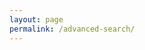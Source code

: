 ```yaml
---
layout: page
permalink: /advanced-search/
---
```


<!--
Problems with double search:
- can only do 2
- only searches on keyup of second box
- only turkish letters for first box
- still doesn't search after turkish letter (regular)
-->
<head>
    <style type="text/css">
        h3 span {
            font-size: 36px;
        }
        .button-default{
          height: 30px;
          width: 30px;
          float: center;
          border: white;
          border-radius: 8px;
          margin: 3px;
          margin-bottom: 20px;
        }
        .search-box{
          width: 70%;
          float: left;
          padding: 10px;
          margin-bottom: 30px;
        }

        .filter-box{
          width: 25%;
          float: right;
          padding: 10px;
          margin-bottom: 30px;
          background-color: WhiteSmoke;
        }
        hr{

          margin-bottom: 10px;
          margin-top: 10px;
        }
        .sizeInput{
          padding: 10px;
          margin-bottom: 30px;
          width: 7%;
          margin-right: 10px;
          margin-left: 10px;
        }

    </style>
</head>
<body class="mt32">
  <h3>Search By Category</h3>

  <div>
    <button type="button" class = "button-default"
    onclick="input('â')">â</button>
    <button type="button" class = "button-default"
    onclick="input('ç')">ç</button>
    <button type="button" class = "button-default"
    onclick="input('ğ')">ğ</button>
    <button type="button" class = "button-default"
    onclick="input('ı')">ı</button>  
    <button type="button" class = "button-default"
    onclick="input('İ')">İ</button>
    <button type="button" class = "button-default"
    onclick="input('î')">î</button>
    <button type="button" class = "button-default"
    onclick="input('ö')">ö</button>
    <button type="button" class = "button-default"
    onclick="input('ş')">ş</button>
    <button type="button" class = "button-default"
    onclick="input('ü')">ü</button>
    <button type="button" class = "button-default"
    onclick="input('û')">û</button>
    </div>
    <script>
      function input(e){
        var seInput = document.getElementById("seInput");
        seInput.value = seInput.value + e;
        document.getElementById("seInput").focus();
      }

    </script>

    <div>

      <div>
        <h3>
          <input type="text" id="seInput" class="search-box" placeholder="Search">
        </h3>

        <select name="category" id="category" class="filter-box">
          <option value="1">Author</option>
          <option value="3">Title</option>
        </select>
      </div>

      <div>
        <h3>
          <input type="text" id="seInput2" class="search-box" style="display:none;" placeholder="Search">
        </h3>
        <select name="category" id="category2" class="filter-box" style="display:none;">
          <option value="1">Author</option>
          <option value="3">Title</option>
        </select>
      </div>

      <div>
        <h3>
          <input type="text" id="seInput3" class="search-box" style="display:none;"  placeholder="Search">
        </h3>
        <select name="category" id="category3" class="filter-box" style="display:none;">
          <option value="1">Author</option>
          <option value="3">Title</option>
        </select>
      </div>

      <div>
        <h3>
          <input type="text" id="seInput4" class="search-box" style="display:none;"  placeholder="Search">
        </h3>
        <select name="category" id="category4" class="filter-box" style="display:none;">
          <option value="1">Author</option>
          <option value="3">Title</option>
        </select>
      </div>

    </div>

  <!--  <button type="button" id="more" class = "button-default"
        onclick="moreSearch()">+</button> -->
    <input type="image" style="height:30px; width:30px;"
    src="{{site.baseurl}}/images/more.png" id="moreButton" onclick="moreSearch()">

    <script>
    x = 1
      function moreSearch(){
        x+= 1
        if (x == 2){
          document.getElementById("seInput2").style.display = "block";
          document.getElementById("category2").style.display = "block";
        }
        else if (x == 3){
          document.getElementById("seInput3").style.display = "block";
          document.getElementById("category3").style.display = "block";
        }
        else if (x == 4){
          document.getElementById("seInput4").style.display = "block";
          document.getElementById("category4").style.display = "block";
          document.getElementById("moreButton").style.display = "none";
        }

      }
    </script>

    <hr>
    <div>
      <h3>Size</h3>
      <select name="chooseSize" id="chooseSize" class="filter-box" style="float:left; margin-right:20px;">
        <option value="False">Smaller</option>
        <option value="True">Greater</option>
      </select>
      <span>than</span>
      <input type="text" id="sizingChoice" class="sizeInput" style="float:left;" placeholder="15" style="display:inline-block">
      <span>cm by</span>
      <input type="text" id="sizingChoice" class="sizeInput" style="display:inline-block" placeholder="20">
      <span>cm</span>
    </div>
    <hr>
    <div>
      <h3>Date</h3>
      <select name="chooseDate" id="chooseDate" class="filter-box" style="float:left; margin-right:20px;" onchange="checkInBetween()">
        <option value="before">Before</option>
        <option value="after">After</option>
        <option value="between">Between</option>
      </select>
      <span>H. </span><input type="text" id="dateChoice" class="sizeInput" style="float:left;" placeholder="1200" style="display:inline-block">
      <p id="toH" style="display:none;"> to H. </p>
      <input type="text" id="dateChoice2" class="sizeInput" style="display:none" placeholder="1300">
      <script>
        function checkInBetween(){
          if (document.getElementById("chooseDate").value == "between"){
            document.getElementById("toH").style.display = "inline-block";
            document.getElementById("dateChoice2").style.display = "inline-block";
          }
          else{
            document.getElementById("toH").style.display = "none";
            document.getElementById("dateChoice2").style.display = "none";
          }
        }
      </script>
    </div>
    <hr>
    <div>
      <h3>Language</h3>
      <input type="checkbox" id="turkishLang" name="turkishLang" value="T" style="display:inline-block;">
      <label for="turkishLang" style="display:inline-block; margin-right: 30px;"> Turkish </label>
      <input type="checkbox" id="arabicLang" name="arabicLang" value="A" style="display:inline-block;">
      <label for="arabicLang" style="display:inline-block;"> Arabic</label>
    </div>
    <hr>
    <button style="display:inline-block; border-radius:15px; color:white; background-color: DodgerBlue; padding: 10px; margin-top:10px;" onclick="advancedSearch2()">Submit Search</button>
    <hr>

<table id="myTable" class="table table-striped mt32 customers-list" style="display: none;">
  {% for row in site.data.database_may %}
    {% if forloop.first %}
    <tr>
      {% for pair in row %}
        <th>{{ pair[0] }}</th>
        {% endfor %}
      </tr>
    {% endif %}

  <tbody>
    {% tablerow pair in row %}
      {{ pair[1] }}
    {% endtablerow %}
  </tbody>
{% endfor %}

</table>

<p id="demo">hi</p>
<!-- source : https://www.w3schools.com/howto/tryit.asp?filename=tryhow_js_filter_table -->
 <script>
  function advancedSearch2(){
     document.getElementById("demo").innerHTML = "Hello World";
     document.getElementById("myTable").style.display = "none";
  }
  function advancedSearch(){
    document.getElementById("myTable").style.display = "block";

    var cat1, query1, cat2, query2, cat3, query3, cat4, query4, table, tr, td, i, txtValue
    table = document.getElementById("myTable");
    tr = table.getElementsByTagName("tr");
    for (i = 0; i < tr.length; i++){
      fitsCriteria = True;
      if (document.getElementById("category").value){
        document.getElementById("myTable").style.display = "block";
        query1 = document.getElementById("seInput").value.toUpperCase;
        td = tr[i].getElementsByTagName("td")[document.getElementById("category").value];
        if (td){
          txtValue = td.textContent || td.innerText;
          if (txtValue.toUpperCase().indexOf(query1) == -1) {
            fitsCriteria = False;
            continue;
          }
        }
        else{
          fitsCriteria = False;
          continue;
        }
      }
      if ( document.getElementById("category2").value){
        query2 = document.getElementById("seInput").value.toUpperCase();

      }
      if (fitsCriteria){
        tr[i].style.display = "";
      }
      else{
        tr[i].style.display = "none";
      }
    }


  }
 function searchFunc(val) {
   var input, filter, table, tr, td, i, txtValue;
   input = document.getElementById("seInput").value.toUpperCase();
   table = document.getElementById("myTable");
   tr = table.getElementsByTagName("tr");
   for (i = 0; i < tr.length; i++) {
     td = tr[i].getElementsByTagName("td")[val];
     if (td) {
       txtValue = td.textContent || td.innerText;
       if (txtValue.toUpperCase().indexOf(input) > -1) {
         tr[i].style.display = "";
       } else {
         tr[i].style.display = "none";
       }
     }       
   }
 }
 function searchMultiple(val, val2) {
   var input, input2, filter, filter2, table, tr, td, i, txtValue;
   input = document.getElementById("seInput").value.toUpperCase();
   input2 = document.getElementById("seInput2").value.toUpperCase();
   table = document.getElementById("myTable");
   tr = table.getElementsByTagName("tr");
   for (i = 0; i < tr.length; i++) {
     td = tr[i].getElementsByTagName("td")[val];
     td2 = tr[i].getElementsByTagName("td")[val2];
     if (td || td2) {
       txtValue = td.textContent || td.innerText;
       txtValue2 = td2.textContent || td2.innerText;
       if (txtValue.toUpperCase().indexOf(input) > -1 && txtValue2.toUpperCase().indexOf(input2) > -1) {
         tr[i].style.display = "";
       } else {
         tr[i].style.display = "none";
       }
     }       
   }
 }
function isTrue(query, td){
  input = document.getElementById(query).value.toUpperCase();
  txtValue = td.textContent || td.innerText;
  if (txtValue.toUpperCase().indexOf(input) > -1 ){
    return True;
  }
  else{
    return False;
  }
}

function updateArray(){
  let queries = queries.push
}
function search(){
  table = document.getElementById("myTable");
  tr = table.getElementsByTagName("tr");
  for (i = 0; i < tr.length; i++){

     for (#query in list){
<!-- try two lists, one of value and one of search query-->
      td = tr[i].getElementsByTagName("td")[val];
      if (td){
        if ( #function is true){
           tr[i].style.display = "";
         } else {
           tr[i].style.display = "none";
         }
       }

     }
   }
 }


 </script>
 </body>


[database]: https://docs.google.com/spreadsheets/d/e/2PACX-1vTNfntt8VumPBAZNOWf1iwf3f1SAtgQUwWXuNT8GJuUAuco7EuYJruaLXGk54S4W2mwryrTma9clfb7/pubhtml
